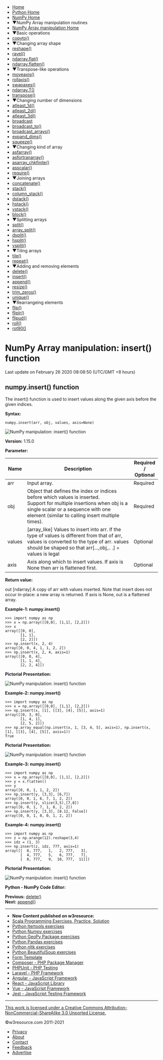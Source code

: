  


- [Home](/index.php)
- [Python Home](/python/python-tutorial.php)
- [NumPy Home](/numpy/index.php)
- ▼NumPy Array manipulation routines
- [NumPy Array manipulation Home](/numpy/manipulation/index.php)
- ▼Basic operations
- [copyto()](/numpy/manipulation/copyto.php)
- ▼Changing array shape
- [reshape()](/numpy/manipulation/reshape.php)
- [ravel()](/numpy/manipulation/ravel.php)
- [ndarray.flat()](/numpy/manipulation/ndarray-flat.php)
- [ndarray.flatten()](/numpy/manipulation/ndarray-flatten.php)
- ▼Transpose-like operations
- [moveaxis()](/numpy/manipulation/moveaxis.php)
- [rollaxis()](/numpy/manipulation/rollaxis.php)
- [swapaxes()](/numpy/manipulation/swapaxes.php)
- [ndarray.T()](/numpy/manipulation/ndarray-t.php)
- [transpose()](/numpy/manipulation/transpose.php)
- ▼Changing number of dimensions
- [atleast_1d()](/numpy/manipulation/atleast-1d.php)
- [atleast_2d()](/numpy/manipulation/atleast-2d.php)
- [atleast_3d()](/numpy/manipulation/atleast-3d.php)
- [broadcast](/numpy/manipulation/broadcast.php)
- [broadcast_to()](/numpy/manipulation/broadcast-to.php)
- [broadcast_arrays()](/numpy/manipulation/broadcast-arrays.php)
- [expand_dims()](/numpy/manipulation/expand-dims.php)
- [squeeze()](/numpy/manipulation/squeeze.php)
- ▼Changing kind of array
- [asfarray()](/numpy/manipulation/asfarray.php)
- [asfortranarray()](/numpy/manipulation/asfortranarray.php)
- [asarray_chkfinite()](/numpy/manipulation/asarray-chkfinite.php)
- [asscalar()](/numpy/manipulation/asscalar.php)
- [require()](/numpy/manipulation/require.php)
- ▼Joining arrays
- [concatenate()](/numpy/manipulation/concatenate.php)
- [stack()](/numpy/manipulation/stack.php)
- [column_stack()](/numpy/manipulation/column-stack.php)
- [dstack()](/numpy/manipulation/dstack.php)
- [hstack()](/numpy/manipulation/hstack.php)
- [vstack()](/numpy/manipulation/vstack.php)
- [block()](/numpy/manipulation/block.php)
- ▼Splitting arrays
- [split()](/numpy/manipulation/split.php)
- [array_split()](/numpy/manipulation/array-split.php)
- [dsplit()](/numpy/manipulation/dsplit.php)
- [hsplit()](/numpy/manipulation/hsplit.php)
- [vsplit()](/numpy/manipulation/vsplit.php)
- ▼Tiling arrays
- [tile()](/numpy/manipulation/tile.php)
- [repeat()](/numpy/manipulation/repeat.php)
- ▼Adding and removing elements
- [delete()](/numpy/manipulation/delete.php)
- [insert()](/numpy/manipulation/insert.php)
- [append()](/numpy/manipulation/append.php)
- [resize()](/numpy/manipulation/resize.php)
- [trim_zeros()](/numpy/manipulation/trim-zeros.php)
- [unique()](/numpy/manipulation/unique.php)
- ▼Rearrangeing elements
- [flip()](/numpy/manipulation/flip.php)
- [fliplr()](/numpy/manipulation/fliplr.php)
- [flipud()](/numpy/manipulation/flipud.php)
- [roll()](/numpy/manipulation/roll.php)
- [rot90()](/numpy/manipulation/rot90.php)

# NumPy Array manipulation: insert() function

Last update on February 26 2020 08:08:50 (UTC/GMT +8 hours)

<span class="underline"></span>

<span class="underline"></span>

## numpy.insert() function

The insert() function is used to insert values along the given axis before the given indices.

**Syntax:**

    numpy.insert(arr, obj, values, axis=None)

![NumPy manipulation: insert() function](https://www.w3resource.com/w3r_images/numpy-manipulation-insert-function-image-a.png)

**Version:** 1.15.0

**Parameter:**

<table><thead><tr class="header"><th>Name</th><th>Description</th><th>Required /<br />
Optional</th></tr></thead><tbody><tr class="odd"><td>arr</td><td>Input array.</td><td>Required</td></tr><tr class="even"><td>obj</td><td>Object that defines the index or indices before which values is inserted.<br />
Support for multiple insertions when obj is a single scalar or a sequence with one element (similar to calling insert multiple times).</td><td>Required</td></tr><tr class="odd"><td>values</td><td>[array_like] Values to insert into arr. If the type of values is different from that of arr, values is converted to the type of arr. values should be shaped so that arr[...,obj,.. .] = values is legal</td><td>Optional</td></tr><tr class="even"><td>axis</td><td>Axis along which to insert values. If axis is None then arr is flattened first.</td><td>Optional</td></tr></tbody></table>

**Return value:**

out \[ndarray\] A copy of arr with values inserted. Note that insert does not occur in-place: a new array is returned. If axis is None, out is a flattened array.

**Example-1: numpy.insert()**

    >>> import numpy as np
    >>> x = np.array([[0,0], [1,1], [2,2]])
    >>> x
    array([[0, 0],
           [1, 1],
           [2, 2]])
    >>> np.insert(x, 2, 4)
    array([0, 0, 4, 1, 1, 2, 2])
    >>> np.insert(x, 2, 4, axis=1)
    array([[0, 0, 4],
           [1, 1, 4],
           [2, 2, 4]])

**Pictorial Presentation:**

![NumPy manipulation: insert() function](https://www.w3resource.com/w3r_images/numpy-manipulation-insert-function-image-1.png)

**Example-2: numpy.insert()**

    >>> import numpy as np
    >>> x = np.array([[0,0], [1,1], [2,2]])
    >>> np.insert(x, [1], [[3], [4], [5]], axis=1)
    array([[0, 3, 0],
           [1, 4, 1],
           [2, 5, 2]])
    >>> np.array_equal(np.insert(x, 1, [3, 4, 5], axis=1), np.insert(x, [1], [[3], [4], [5]], axis=1))
    True

**Pictorial Presentation:**

![NumPy manipulation: insert() function](https://www.w3resource.com/w3r_images/numpy-manipulation-insert-function-image-2.png)

**Example-3: numpy.insert()**

    >>> import numpy as np
    >>> x = np.array([[0,0], [1,1], [2,2]])
    >>> y = x.flatten()
    >>> y
    array([0, 0, 1, 1, 2, 2])
    >>> np.insert(y, [3,3], [6,7])
    array([0, 0, 1, 6, 7, 1, 2, 2])
    >>> np.insert(y, slice(3,5),[7,8])
    array([0, 0, 1, 7, 1, 8, 2, 2])
    >>> np.insert(y, [3,3], [8.12, False])
    array([0, 0, 1, 8, 0, 1, 2, 2])

**Example-4: numpy.insert()**

    >>> import numpy as np
    >>> z = np.arange(12).reshape(3,4)
    >>> idz = (1, 3)
    >>> np.insert(z, idz, 777, axis=1)
    array([[  0, 777,   1,   2, 777,   3],
           [  4, 777,   5,   6, 777,   7],
           [  8, 777,   9,  10, 777,  11]])

**Pictorial Presentation:**

![NumPy manipulation: insert() function](https://www.w3resource.com/w3r_images/numpy-manipulation-insert-function-image-3.png)

**Python - NumPy Code Editor:**

**Previous:** [delete()](https://www.w3resource.com/numpy/manipulation/delete.php)  
**Next:** [append()](https://www.w3resource.com/numpy/manipulation/append.php)

---

<span class="underline"></span>

- **New Content published on w3resource:**
- [Scala Programming Exercises, Practice, Solution](https://www.w3resource.com/scala-exercises/index.php)
- [Python Itertools exercises](https://www.w3resource.com/python-exercises/itertools/index.php)
- [Python Numpy exercises](https://www.w3resource.com/python-exercises/numpy/index.php)
- [Python GeoPy Package exercises](https://www.w3resource.com/python-exercises/geopy/index.php)
- [Python Pandas exercises](https://www.w3resource.com/python-exercises/pandas/index.php)
- [Python nltk exercises](https://www.w3resource.com/python-exercises/nltk/index.php)
- [Python BeautifulSoup exercises](https://www.w3resource.com/python-exercises/BeautifulSoup/index.php)
- [Form Template](https://www.w3resource.com/form-template/)
- [Composer - PHP Package Manager](https://www.w3resource.com/php/composer/a-gentle-introduction-to-composer.php)
- [PHPUnit - PHP Testing](https://www.w3resource.com/php/PHPUnit/a-gentle-introduction-to-unit-test-and-testing.php)
- [Laravel - PHP Framework](https://www.w3resource.com/laravel/laravel-tutorial.php)
- [Angular - JavaScript Framework](https://www.w3resource.com/angular/getting-started-with-angular.php)
- [React - JavaScript Library](https://www.w3resource.com/react/react-js-overview.php)
- [Vue - JavaScript Framework](https://www.w3resource.com/vue/installation.php)
- [Jest - JavaScript Testing Framework](https://www.w3resource.com/jest/jest-getting-started.php)

---

<span class="underline"></span>

<span class="underline"></span>

<span class="underline"></span>

[This work is licensed under a Creative Commons Attribution-NonCommercial-ShareAlike 3.0 Unported License.](https://creativecommons.org/licenses/by-nc-sa/3.0/deed.en_US)

©w3resource.com 2011-2021

- [Privacy](https://www.w3resource.com/privacy.php)
- [About](https://www.w3resource.com/about.php)
- [Contact](https://www.w3resource.com/contact.php)
- [Feedback](https://www.w3resource.com/feedback.php)
- [Advertise](https://www.w3resource.com/advertise.php)
